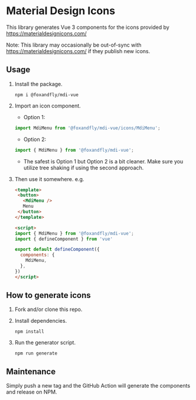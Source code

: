 # Material Design Icons

This library generates Vue 3 components for the icons provided by
https://materialdesignicons.com/

Note: This library may occasionally be out-of-sync with https://materialdesignicons.com/
if they publish new icons.

## Usage

1. Install the package.

   ```console
   npm i @foxandfly/mdi-vue
   ```

2. Import an icon component.

   * Option 1:

   ```javascript
   import MdiMenu from '@foxandfly/mdi-vue/icons/MdiMenu';
   ```

   * Option 2:

   ```javascript
   import { MdiMenu } from '@foxandfly/mdi-vue';
   ```

   - The safest is Option 1 but Option 2 is a bit cleaner. Make sure you utilize
     tree shaking if using the second approach.

3. Then use it somewhere. e.g.

   ```html
   <template>
    <button>
      <MdiMenu />
      Menu
    </button>
   </template>

   <script>
   import { MdiMenu } from '@foxandfly/mdi-vue';
   import { defineComponent } from 'vue'

   export default defineComponent({
     components: {
       MdiMenu,
     },
   })
   </script>
   ```

## How to generate icons

1. Fork and/or clone this repo.

2. Install dependencies.

   ```console
   npm install
   ```

3. Run the generator script.

   ```console
   npm run generate
   ```

## Maintenance

Simply push a new tag and the GitHub Action will generate the components and release on NPM.